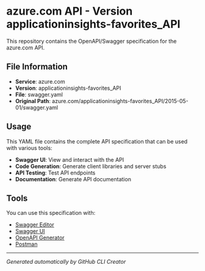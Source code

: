 # azure.com API - Version applicationinsights-favorites_API

This repository contains the OpenAPI/Swagger specification for the azure.com API.

## File Information

- **Service**: azure.com
- **Version**: applicationinsights-favorites_API
- **File**: swagger.yaml
- **Original Path**: azure.com/applicationinsights-favorites_API/2015-05-01/swagger.yaml

## Usage

This YAML file contains the complete API specification that can be used with various tools:

- **Swagger UI**: View and interact with the API
- **Code Generation**: Generate client libraries and server stubs
- **API Testing**: Test API endpoints
- **Documentation**: Generate API documentation

## Tools

You can use this specification with:

- [Swagger Editor](https://editor.swagger.io/)
- [Swagger UI](https://swagger.io/tools/swagger-ui/)
- [OpenAPI Generator](https://openapi-generator.tech/)
- [Postman](https://www.postman.com/)

---

*Generated automatically by GitHub CLI Creator*
